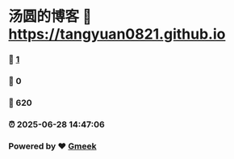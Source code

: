 # 汤圆的博客 :link: https://tangyuan0821.github.io 
### :page_facing_up: [1](https://tangyuan0821.github.io/tag.html) 
### :speech_balloon: 0 
### :hibiscus: 620 
### :alarm_clock: 2025-06-28 14:47:06 
### Powered by :heart: [Gmeek](https://github.com/Meekdai/Gmeek)
